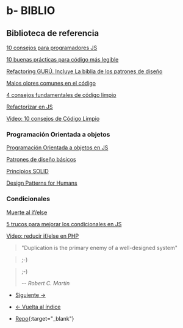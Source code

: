 # b- BIBLIO

## Biblioteca de referencia

[10 consejos para programadores JS](https://blog.usejournal.com/10-things-you-will-eventually-learn-about-javascript-projects-efd7646b958a)

[10 buenas prácticas para código más legible](https://dev.to/gonedark/10-practices-for-readable-code-143a)

[Refactoring GURÚ. Incluye La biblia de los patrones de diseño](https://refactoring.guru/)

[Malos olores comunes en el código](https://dev.to/apium_hub/code-smells-that-are-found-the-most-aal)

[4 consejos fundamentales de código limpio](https://engineering.videoblocks.com/these-four-clean-code-tips-will-dramatically-improve-your-engineering-teams-productivity-b5bd121dd150)

[Refactorizar en JS](https://medium.com/@amartinezaguilar6/aprendiendo-a-refactorizar-en-javascript-consejos-y-pautas-4452bcb6890c)

[Video: 10 consejos de Código Limpio](https://www.youtube.com/watch?v=UjhX2sVf0eg)

### Programación Orientada a objetos

[Programación Orientada a objetos en JS](https://hackernoon.com/the-little-guide-for-poo-in-js-3cfff83ad095)

[Patrones de diseño básicos](https://medium.com/launch-school/javascript-weekly-fundamental-object-design-patterns-31453f68427f)

[Principios SOLID](http://asiermarques.com/2018/principios-solid/)

[Design Patterns for Humans](https://github.com/sohamkamani/javascript-design-patterns-for-humans)

### Condicionales

[Muerte al if/else](https://itnext.io/how-we-avoided-if-else-and-wrote-extendable-code-with-strategy-pattern-256e34b90caf)

[5 trucos para mejorar los condicionales en JS](https://scotch.io/tutorials/5-tips-to-write-better-conditionals-in-javascript)

[Video: reducir if/else en PHP](https://www.youtube.com/watch?v=ldqDpmMkXgw)

> "Duplication is the primary enemy of a well-designed system"

> ;-)

> ;-)
>
> -- _Robert C. Martin_

- [Siguiente ->](./b-end.md)

- [<- Vuelta al índice ](./)

- [Repo](https://github.com/AcademiaBinaria/CleanCode){:target="\_blank"}

